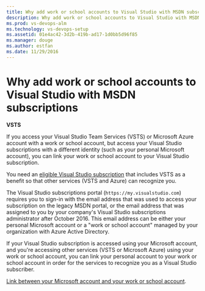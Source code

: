 ```yaml
---
title: Why add work or school accounts to Visual Studio with MSDN subscriptions
description: Why add work or school accounts to Visual Studio with MSDN subscriptions
ms.prod: vs-devops-alm
ms.technology: vs-devops-setup
ms.assetid: 01e4ac42-3d2b-419b-ad17-1d0bb5d96f85
ms.manager: douge
ms.author: estfan
ms.date: 11/29/2016
---
```


# Why add work or school accounts to Visual Studio with MSDN subscriptions

**VSTS**


If you access your Visual Studio Team Services (VSTS) or Microsoft Azure account with a 
work or school account, but access your Visual Studio subscriptions with a different identity (such as your personal 
Microsoft account), you can link your work or school account to your Visual Studio subscription.

You need an [eligible Visual Studio subscription](../accounts/faq-add-delete-users.md#EligibleMSDNSubscriptions) that 
includes VSTS as a benefit so that other services (VSTS and Azure) can recognize you.

The Visual Studio subscriptions portal (```https://my.visualstudio.com```) requires you to sign-in with the email 
address that was used to access your subscription on the legacy MSDN portal, or the email address that was assigned 
to you by your company's Visual Studio subscriptions administrator after October 2016. This email address can be either 
your personal Microsoft account or a "work or school account" managed by your organization with Azure Active Directory.

If your Visual Studio subscription is accessed using your Microsoft account, and you're accessing other services (VSTS or Microsoft Azure) using your work or school account, you can link your personal account to your work or school account in order for the services to recognize you as a Visual Studio subscriber.

[Link between your Microsoft account and your work or school account](link-msdn-subscription-to-organizational-account-vs.md).

